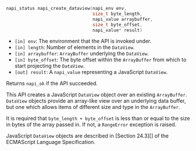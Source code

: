 <!-- YAML
added: v8.3.0
-->

```C
napi_status napi_create_dataview(napi_env env,
                                 size_t byte_length,
                                 napi_value arraybuffer,
                                 size_t byte_offset,
                                 napi_value* result)
```

- `[in] env`: The environment that the API is invoked under.
- `[in] length`: Number of elements in the `DataView`.
- `[in] arraybuffer`: `ArrayBuffer` underlying the `DataView`.
- `[in] byte_offset`: The byte offset within the `ArrayBuffer` from which to
  start projecting the `DataView`.
- `[out] result`: A `napi_value` representing a JavaScript `DataView`.

Returns `napi_ok` if the API succeeded.

This API creates a JavaScript `DataView` object over an existing `ArrayBuffer`.
`DataView` objects provide an array-like view over an underlying data buffer,
but one which allows items of different size and type in the `ArrayBuffer`.

It is required that `byte_length + byte_offset` is less than or equal to the
size in bytes of the array passed in. If not, a `RangeError` exception is
raised.

JavaScript `DataView` objects are described in
[Section 24.3][] of the ECMAScript Language Specification.

